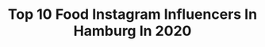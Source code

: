 ---
title: Top 10 Food Instagram Influencers In Hamburg In 2020
description: >-
  Find top food Instagram influencers in Hamburg in 2020. Most popular hashtags: #hamburg #instagood #travel #photooftheday.
platform: Instagram
profiles:
  - username: "skueche"
    fullname: >-
      ✬ 𝗦-Küche | 𝗦imone
    location: "Germany"
    followers: 24159
    engagement: 247
    commentsToLikes: 0.054376
    id: ck5hooe0epxef0i11waitcbll
    verified: false
    hashtags: "#comfortfood, #lowcarb, #foodphotography, #foodpics"
  - username: "ur_coach_tobi"
    fullname: >-
      
    location: "Germany"
    followers: 5762
    engagement: 555
    commentsToLikes: 0.023563
    id: ck5q5m3fkti7t0i116p53hfja
    verified: false
    hashtags: "#sardegna, #hamburgphotography, #cold, #christmastree"
  - username: "luziapimpinella"
    fullname: >-
      nic hildebrandt
    location: "Germany"
    followers: 15507
    engagement: 387
    commentsToLikes: 0.064001
    id: ck5c3alr6yx260i1181de5e6m
    verified: false
    hashtags: "#luziapimpinellamakes, #neuimblog, #diyblogger, #ilovemykid"
  - username: "trytrytryde"
    fullname: >-
      Laura
    location: "Germany"
    followers: 31287
    engagement: 190
    commentsToLikes: 0.095060
    id: ck0ud73e5igxw0i19ap8plngf
    verified: false
    hashtags: "#paperflowers, #paperwork, #bastelnf, #pinata"
  - username: "kate_notes"
    fullname: >-
      katharina
    location: "Germany"
    followers: 35535
    engagement: 966
    commentsToLikes: 0.010616
    id: ck15u0v9ukvi50i19iro6m44t
    verified: false
    hashtags: "#evening, #newadventures, #baby2020, #pregnant"
  - username: "antoniacanim"
    fullname: >-
      𝐓 𝐎 𝐍 𝐀
    location: "Germany"
    followers: 6785
    engagement: 2689
    commentsToLikes: 0.121081
    id: ck8t3cvft2sat0j78squ0ffvv
    verified: false
    hashtags: "#blueeyes, #paypalme, #ostaragogirls, #cuxhaven"
  - username: "yuna_11_00"
    fullname: >-
      
    location: "Germany"
    followers: 10494
    engagement: 970
    commentsToLikes: 0.028016
    id: ck6u56qxy7x3n0j714mjd708d
    verified: false
    hashtags: "#gym, #instalike, #instamood, #moments"
  - username: "carlatinkerbelli"
    fullname: >-
      𝕗𝕚𝕥𝕟𝕖𝕤𝕤, 𝕗𝕠𝕠𝕕 𝕒𝕟𝕕 𝕗𝕒𝕤𝕙𝕚𝕠𝕟
    location: "Germany"
    followers: 9300
    engagement: 1229
    commentsToLikes: 0.336867
    id: ck8ta6hqzqmg90j78r60s89l8
    verified: false
    hashtags: "#blonde, #anajohnsonpreset, #prettylittletrip, #fashion"
  - username: "paulgriffig"
    fullname: >-
      Paul Griffig
    location: "Germany"
    followers: 137629
    engagement: 327
    commentsToLikes: 0.012649
    id: ck5pwpw2eo04v0i11mceftk0w
    verified: false
    hashtags: "#birthday, #holiday, #motivation, #nivea"
  - username: "marcelljansen"
    fullname: >-
      Marcell Jansen
    location: "Germany"
    followers: 39868
    engagement: 475
    commentsToLikes: 0.013894
    id: ck0u9tgt2amx80i19x7gswmhg
    verified: true
    hashtags: "#nurderhsv, #kinneloa, #1euroticketspende, #shots"
---